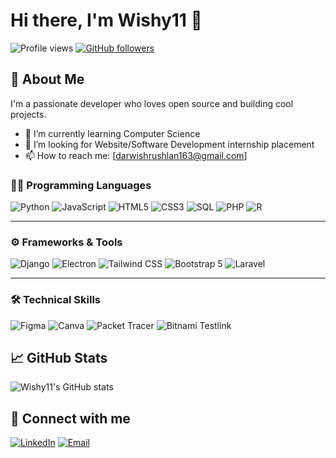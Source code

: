 # Hi there, I'm Wishy11 👋

![Profile views](https://komarev.com/ghpvc/?username=Wishy11)
[![GitHub followers](https://img.shields.io/github/followers/Wishy11?label=Follow&style=social)](https://github.com/Wishy11)

## 🚀 About Me
I'm a passionate developer who loves open source and building cool projects.

- 🌱 I’m currently learning Computer Science
- 👯 I’m looking for Website/Software Development internship placement
- 📫 How to reach me: [darwishrushlan163@gmail.com]

### 🧑‍💻 Programming Languages
![Python](https://img.shields.io/badge/-Python-black?style=flat-square&logo=python)
![JavaScript](https://img.shields.io/badge/-JavaScript-black?style=flat-square&logo=javascript)
![HTML5](https://img.shields.io/badge/-HTML5-black?style=flat-square&logo=html5)
![CSS3](https://img.shields.io/badge/-CSS3-black?style=flat-square&logo=css3)
![SQL](https://img.shields.io/badge/-SQL-black?style=flat-square&logo=mysql)
![PHP](https://img.shields.io/badge/-PHP-black?style=flat-square&logo=php)
![R](https://img.shields.io/badge/-R-black?style=flat-square&logo=r)

---

### ⚙️ Frameworks & Tools
![Django](https://img.shields.io/badge/-Django-black?style=flat-square&logo=django)
![Electron](https://img.shields.io/badge/-Electron-black?style=flat-square&logo=electron)
![Tailwind CSS](https://img.shields.io/badge/-TailwindCSS-black?style=flat-square&logo=tailwind-css)
![Bootstrap 5](https://img.shields.io/badge/-Bootstrap%205-black?style=flat-square&logo=bootstrap)
![Laravel](https://img.shields.io/badge/-Laravel-black?style=flat-square&logo=laravel)

---

### 🛠️ Technical Skills
![Figma](https://img.shields.io/badge/-Figma-black?style=flat-square&logo=figma)
![Canva](https://img.shields.io/badge/-Canva-black?style=flat-square&logo=canva)
![Packet Tracer](https://img.shields.io/badge/-Packet%20Tracer-black?style=flat-square&logo=cisco)
![Bitnami Testlink](https://img.shields.io/badge/-Bitnami%20TestLink-black?style=flat-square&logo=bitnami)

## 📈 GitHub Stats
![Wishy11's GitHub stats](https://github-readme-stats.vercel.app/api?username=Wishy11&show_icons=true&theme=radical)

## 🔗 Connect with me
[![LinkedIn](https://img.shields.io/badge/LinkedIn-blue?style=flat-square&logo=linkedin)](https://www.linkedin.com/in/ahmad-darwish-rushlan-440816333/)
[![Email](https://img.shields.io/badge/Email-D14836?style=flat-square&logo=gmail&logoColor=white)](mailto:darwishrushlan163@gmail.com)
